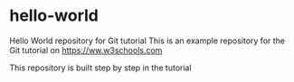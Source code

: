 # hello-world
Hello World repository for Git tutorial
This is an example repository for the Git tutorial on https://ww.w3schools.com

This repository is built step by step in the tutorial
